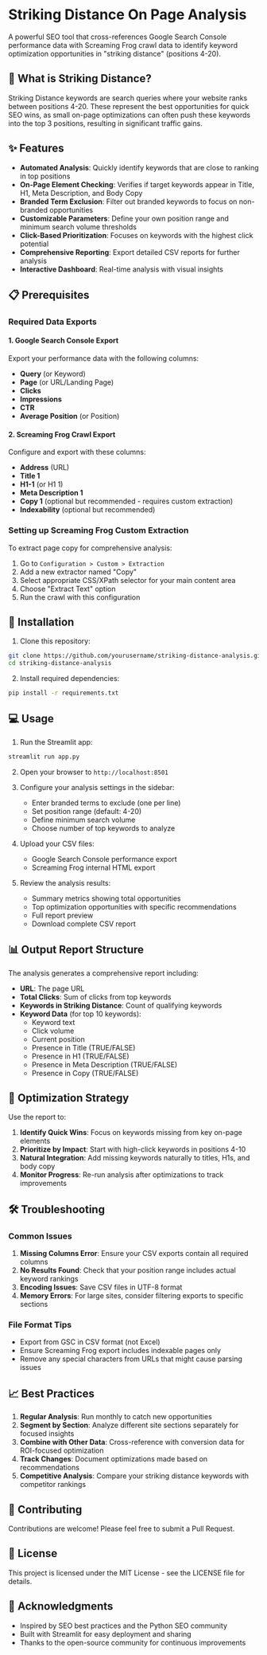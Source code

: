 # Striking Distance On Page Analysis

A powerful SEO tool that cross-references Google Search Console performance data with Screaming Frog crawl data to identify keyword optimization opportunities in "striking distance" (positions 4-20).

## 🎯 What is Striking Distance?

Striking Distance keywords are search queries where your website ranks between positions 4-20. These represent the best opportunities for quick SEO wins, as small on-page optimizations can often push these keywords into the top 3 positions, resulting in significant traffic gains.

## ✨ Features

- **Automated Analysis**: Quickly identify keywords that are close to ranking in top positions
- **On-Page Element Checking**: Verifies if target keywords appear in Title, H1, Meta Description, and Body Copy
- **Branded Term Exclusion**: Filter out branded keywords to focus on non-branded opportunities
- **Customizable Parameters**: Define your own position range and minimum search volume thresholds
- **Click-Based Prioritization**: Focuses on keywords with the highest click potential
- **Comprehensive Reporting**: Export detailed CSV reports for further analysis
- **Interactive Dashboard**: Real-time analysis with visual insights

## 📋 Prerequisites

### Required Data Exports

#### 1. Google Search Console Export
Export your performance data with the following columns:
- **Query** (or Keyword)
- **Page** (or URL/Landing Page)
- **Clicks**
- **Impressions**
- **CTR**
- **Average Position** (or Position)

#### 2. Screaming Frog Crawl Export
Configure and export with these columns:
- **Address** (URL)
- **Title 1**
- **H1-1** (or H1 1)
- **Meta Description 1**
- **Copy 1** (optional but recommended - requires custom extraction)
- **Indexability** (optional but recommended)

### Setting up Screaming Frog Custom Extraction
To extract page copy for comprehensive analysis:
1. Go to `Configuration > Custom > Extraction`
2. Add a new extractor named "Copy"
3. Select appropriate CSS/XPath selector for your main content area
4. Choose "Extract Text" option
5. Run the crawl with this configuration

## 🚀 Installation

1. Clone this repository:
```bash
git clone https://github.com/yourusername/striking-distance-analysis.git
cd striking-distance-analysis
```

2. Install required dependencies:
```bash
pip install -r requirements.txt
```

## 💻 Usage

1. Run the Streamlit app:
```bash
streamlit run app.py
```

2. Open your browser to `http://localhost:8501`

3. Configure your analysis settings in the sidebar:
   - Enter branded terms to exclude (one per line)
   - Set position range (default: 4-20)
   - Define minimum search volume
   - Choose number of top keywords to analyze

4. Upload your CSV files:
   - Google Search Console performance export
   - Screaming Frog internal HTML export

5. Review the analysis results:
   - Summary metrics showing total opportunities
   - Top optimization opportunities with specific recommendations
   - Full report preview
   - Download complete CSV report

## 📊 Output Report Structure

The analysis generates a comprehensive report including:

- **URL**: The page URL
- **Total Clicks**: Sum of clicks from top keywords
- **Keywords in Striking Distance**: Count of qualifying keywords
- **Keyword Data** (for top 10 keywords):
  - Keyword text
  - Click volume
  - Current position
  - Presence in Title (TRUE/FALSE)
  - Presence in H1 (TRUE/FALSE)
  - Presence in Meta Description (TRUE/FALSE)
  - Presence in Copy (TRUE/FALSE)

## 🎯 Optimization Strategy

Use the report to:

1. **Identify Quick Wins**: Focus on keywords missing from key on-page elements
2. **Prioritize by Impact**: Start with high-click keywords in positions 4-10
3. **Natural Integration**: Add missing keywords naturally to titles, H1s, and body copy
4. **Monitor Progress**: Re-run analysis after optimizations to track improvements

## 🛠️ Troubleshooting

### Common Issues

1. **Missing Columns Error**: Ensure your CSV exports contain all required columns
2. **No Results Found**: Check that your position range includes actual keyword rankings
3. **Encoding Issues**: Save CSV files in UTF-8 format
4. **Memory Errors**: For large sites, consider filtering exports to specific sections

### File Format Tips

- Export from GSC in CSV format (not Excel)
- Ensure Screaming Frog export includes indexable pages only
- Remove any special characters from URLs that might cause parsing issues

## 📈 Best Practices

1. **Regular Analysis**: Run monthly to catch new opportunities
2. **Segment by Section**: Analyze different site sections separately for focused insights
3. **Combine with Other Data**: Cross-reference with conversion data for ROI-focused optimization
4. **Track Changes**: Document optimizations made based on recommendations
5. **Competitive Analysis**: Compare your striking distance keywords with competitor rankings

## 🤝 Contributing

Contributions are welcome! Please feel free to submit a Pull Request.

## 📝 License

This project is licensed under the MIT License - see the LICENSE file for details.

## 🙏 Acknowledgments

- Inspired by SEO best practices and the Python SEO community
- Built with Streamlit for easy deployment and sharing
- Thanks to the open-source community for continuous improvements
